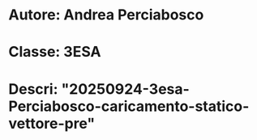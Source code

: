 # Autore: Andrea Perciabosco
# Classe: 3ESA
# Descri: "20250924-3esa-Perciabosco-caricamento-statico-vettore-pre"
